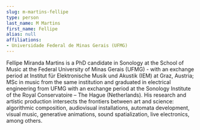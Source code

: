 ```yaml
---
slug: m-martins-fellipe
type: person
last_name: M Martins
first_name: Fellipe
alias: null
affiliations:
- Universidade Federal de Minas Gerais (UFMG)
---
```


Fellipe Miranda Martins is a PhD candidate in Sonology at the School of Music at the Federal University of Minas Gerais (UFMG) - with an exchange period at Institut für Elektronische Musik und Akustik (IEM) at Graz, Austria; MSc in music from the same institution and graduated in electrical engineering from UFMG with an exchange period at the Sonology Institute of the Royal Conservatoire – The Hague (Netherlands). His research and artistic production intersects the frontiers between art and science: algorithmic composition, audiovisual installations, automata development, visual music, generative animations, sound spatialization, live electronics, among others.